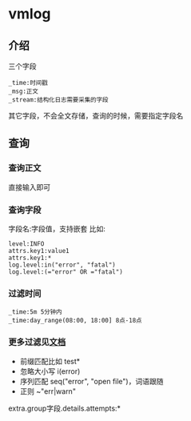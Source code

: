 
# vmlog

## 介绍
三个字段
```
_time:时间戳
_msg:正文
_stream:结构化日志需要采集的字段
```
其它字段，不会全文存储，查询的时候，需要指定字段名

## 查询

### 查询正文

直接输入即可
### 查询字段
字段名:字段值，支持嵌套
比如:
```
level:INFO
attrs.key1:value1
attrs.key1:*
log.level:in("error", "fatal")
log.level:(="error" OR ="fatal")
```

### 过滤时间
```
_time:5m 5分钟内
_time:day_range(08:00, 18:00] 8点-18点
```

### 更多过滤见[文档](https://docs.victoriametrics.com/victorialogs/logsql/)
- 前缀匹配比如 test*
- 忽略大小写 i(error)
- 序列匹配 seq("error", "open file")，词语跟随
- 正则 ~"err|warn"

extra.group字段.details.attempts:*
